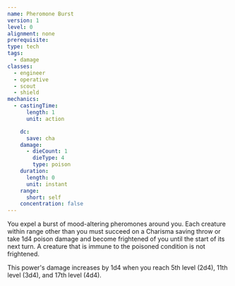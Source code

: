 ```yaml
---
name: Pheromone Burst
version: 1
level: 0
alignment: none
prerequisite: 
type: tech
tags:
  - damage
classes:
  - engineer
  - operative
  - scout
  - shield
mechanics:
  - castingTime:
      length: 1
      unit: action

    dc:
      save: cha
    damage:
      - dieCount: 1
        dieType: 4
        type: poison
    duration:
      length: 0
      unit: instant
    range:
      short: self
    concentration: false
---
```

You expel a burst of mood-altering pheromones around you. Each creature within range other than you must succeed on a Charisma saving throw or take 1d4 poison damage and become frightened of you until the start of its next turn. A creature that is immune to the poisoned condition is not frightened.

This power's damage increases by 1d4 when you reach 5th level (2d4), 11th level (3d4), and 17th level (4d4).
    
